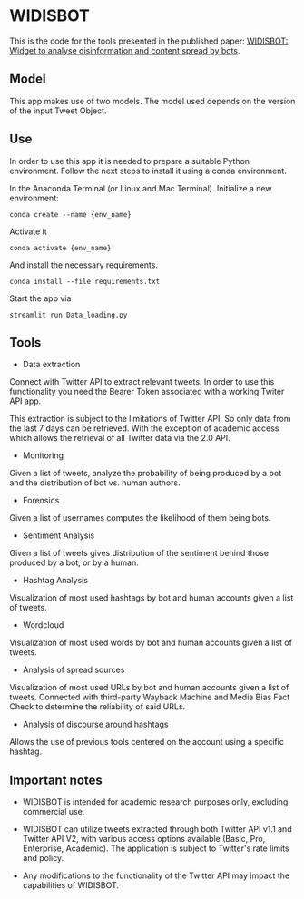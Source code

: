 # WIDISBOT

This is the code for the tools presented in the published paper: [WIDISBOT: Widget to analyse disinformation and content spread by bots](https://research.unl.pt/ws/portalfiles/portal/71487771/LDK2023.pdf). 

## Model

This app makes use of two models. The model used depends on the version of the input Tweet Object.

## Use

In order to use this app it is needed to prepare a suitable Python environment. Follow the next steps to install it using a conda environment.

In the Anaconda Terminal (or Linux and Mac Terminal). Initialize a new environment:
```
conda create --name {env_name}
```

Activate it
```
conda activate {env_name}
```

And install the necessary requirements.
```
conda install --file requirements.txt
```

Start the app via
```
streamlit run Data_loading.py
```

## Tools

- Data extraction 

Connect with Twitter API to extract relevant tweets. In order to use this functionality you need the Bearer Token associated with a working Twiter API app.

This extraction is subject to the limitations of Twitter API. So only data from the last 7 days can be retrieved. With the exception of academic access which allows the retrieval of all Twitter data via the 2.0 API.

- Monitoring

Given a list of tweets, analyze the probability of being produced by a bot and the distribution of bot vs. human authors.

- Forensics

Given a list of usernames computes the likelihood of them being bots.

- Sentiment Analysis

Given a list of tweets gives distribution of the sentiment behind those produced by a bot, or by a human.

- Hashtag Analysis

Visualization of most used hashtags by bot and human accounts given a list of tweets.

- Wordcloud

Visualization of most used words by bot and human accounts given a list of tweets.

- Analysis of spread sources 

Visualization of most used URLs by bot and human accounts given a list of tweets. Connected with third-party Wayback Machine and Media Bias Fact Check to determine the reliability of said URLs.

- Analysis of discourse around hashtags

Allows the use of previous tools centered on the account using a specific hashtag.

## Important notes

- WIDISBOT is intended for academic research purposes only, excluding commercial use.

- WIDISBOT can utilize tweets extracted through both Twitter API v1.1 and Twitter API V2, with various access options available (Basic, Pro, Enterprise, Academic). The application is subject to Twitter's rate limits and policy.

- Any modifications to the functionality of the Twitter API may impact the capabilities of WIDISBOT.






